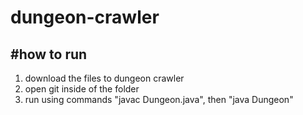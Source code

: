 # dungeon-crawler

#how to run
---------------------------------------------------------------------
1) download the files to dungeon crawler
2) open git inside of the folder
3) run using commands "javac Dungeon.java", then "java Dungeon"
